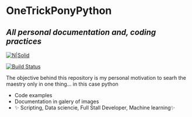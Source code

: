 # OneTrickPonyPython
## _All personal documentation and, coding practices_

[![N|Solid](https://cdn.iconscout.com/icon/free/png-256/python-3629591-3032289.png)](https://learnxinyminutes.com)

[![Build Status](https://travis-ci.org/joemccann/dillinger.svg?branch=master)](https://travis-ci.org/joemccann/dillinger)

The objective behind this repository is my personal motivation to searh the maestry only in one thing... in this case python

- Code examples
- Documentation in galery of images
- ✨ Scripting, Data sciencie, Full Stall Developer, Machine learning✨

